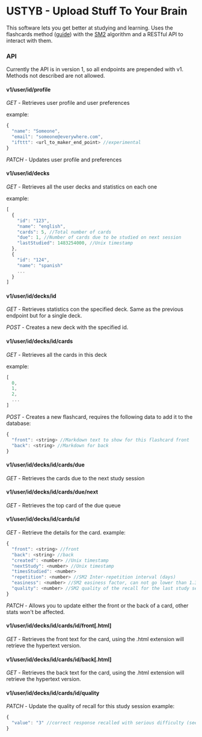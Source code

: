 # USTYB - Upload Stuff To Your Brain

This software lets you get better at studying and learning. Uses the flashcards method ([guide](https://fluent-forever.com/create-better-flashcards/)) with the [SM2](https://www.supermemo.com/english/ol/sm2.htm) algorithm and a RESTful API to interact with them.

### API

Currently the API is in version 1, so all endpoints are prepended with v1. Methods not described are not allowed.

#### v1/user/id/profile
*GET* - Retrieves user profile and user preferences

example:
```javascript
{
  "name": "Someone",
  "email": "someone@everywhere.com",
  "ifttt": <url_to_maker_end_point> //experimental
}
```

*PATCH* - Updates user profile and preferences

#### v1/user/id/decks
*GET* - Retrieves all the user decks and statistics on each one

example:
```javascript
[
  {
    "id": "123",
    "name": "english",
    "cards": 5, //Total number of cards
    "due": 1, //Number of cards due to be studied on next session
    "lastStudied": 1483254000, //Unix timestamp
  },
  {
    "id": "124",
    "name": "spanish"
    ...
  }
]
```
#### v1/user/id/decks/id

*GET* - Retrieves statistics con the specified deck. Same as the previous endpoint but for a single deck.

*POST* - Creates a new deck with the specified id.

#### v1/user/id/decks/id/cards

*GET* - Retrieves all the cards in this deck

example:
```javascript
[
  0,
  1,
  2,
  ...
]
```
*POST* - Creates a new flashcard, requires the following data to add it to the database:
```javascript
{
  "front": <string> //Markdown text to show for this flashcard front
  "back": <string> //Markdown for back
}
```

#### v1/user/id/decks/id/cards/due

*GET* - Retrieves the cards due to the next study session

#### v1/user/id/decks/id/cards/due/next

*GET* - Retrieves the top card of the due queue

#### v1/user/id/decks/id/cards/id

*GET* - Retrieve the details for the card.
example:
```javascript
{
  "front": <string> //front
  "back": <string> //back
  "created": <number> //Unix timestamp
  "nextStudy": <number> //Unix timestamp
  "timesStudied": <number>
  "repetition": <number> //SM2 Inter-repetition interval (days)
  "easiness": <number> //SM2 easiness factor, can not go lower than 1.3
  "quality": <number> //SM2 quality of the recall for the last study session 0 (totally forgot) - 5 (extremely easy to recall)
}
```

*PATCH* - Allows you to update either the front or the back of a card, other stats won't be affected.

#### v1/user/id/decks/id/cards/id/front[.html]

*GET* - Retrieves the front text for the card, using the .html extension will retrieve the hypertext version.

#### v1/user/id/decks/id/cards/id/back[.html]

*GET* - Retrieves the back text for the card, using the .html extension will retrieve the hypertext version.

#### v1/user/id/decks/id/cards/id/quality

*PATCH* - Update the quality of recall for this study session
example:
```javascript
{
  "value": "3" //correct response recalled with serious difficulty (see PM2 algorithm description in link)
}
```
